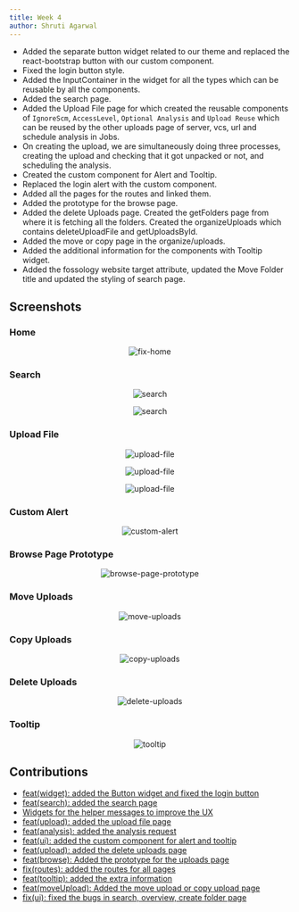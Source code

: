 ```yaml
---
title: Week 4
author: Shruti Agarwal
---
```

<!--
SPDX-License-Identifier: CC-BY-SA-4.0

SPDX-FileCopyrightText: 2021 Shruti Agarwal <mail2shruti.ag@gmail.com>
-->

* Added the separate button widget related to our theme and replaced the react-bootstrap button with our custom component.
* Fixed the login button style.
* Added the InputContainer in the widget for all the types which can be reusable by all the components.
* Added the search page.
* Added the Upload File page for which created the reusable components of `IgnoreScm`, `AccessLevel`, `Optional Analysis` and `Upload Reuse` which can be reused by the other uploads page of server, vcs, url and schedule analysis in Jobs.
* On creating the upload, we are simultaneously doing three processes, creating the upload and checking that it got unpacked or not, and scheduling the analysis.
* Created the custom component for Alert and Tooltip.
* Replaced the login alert with the custom component.
* Added all the pages for the routes and linked them.
* Added the prototype for the browse page.
* Added the delete Uploads page. Created the getFolders page from where it is fetching all the folders. Created the organizeUploads which contains deleteUploadFile and getUploadsById.
* Added the move or copy page in the organize/uploads.
* Added the additional information for the components with Tooltip widget.
* Added the fossology website target attribute, updated the Move Folder title and updated the styling of search page.


## Screenshots

### Home
<p align="center">
   <img src="https://user-images.githubusercontent.com/56133783/123315540-76f48f80-d549-11eb-89fb-b9de19681913.png" alt="fix-home"/>
</p>

### Search
<p align="center">
   <img src="https://user-images.githubusercontent.com/56133783/123590391-31b1b580-d808-11eb-87c9-89a78101cea3.png" alt="search"/>
</p>
<p align="center">
   <img src="https://user-images.githubusercontent.com/56133783/123590396-337b7900-d808-11eb-9603-1c9dfa5e933b.png" alt="search"/>
</p>

### Upload File
<p align="center">
   <img src="https://user-images.githubusercontent.com/56133783/123789262-9cdbb480-d8fa-11eb-86c8-7239d67a139c.png" alt="upload-file"/>
</p>
<p align="center">
   <img src="https://user-images.githubusercontent.com/56133783/123789269-9ea57800-d8fa-11eb-8467-e37771df51e8.png" alt="upload-file"/>
</p>
<p align="center">
   <img src="https://user-images.githubusercontent.com/56133783/123789272-9fd6a500-d8fa-11eb-983a-8866db231943.png" alt="upload-file"/>
</p>

### Custom Alert
<p align="center">
   <img src="https://user-images.githubusercontent.com/56133783/123719231-a5060680-d89e-11eb-9d1f-192c4f378467.png" alt="custom-alert"/>
</p>

### Browse Page Prototype
<p align="center">
   <img src="https://user-images.githubusercontent.com/56133783/124053248-82f6ba80-da3d-11eb-96fc-dfbf50953dc6.png" alt="browse-page-prototype"/>
</p>

### Move Uploads
<p align="center">
   <img src="https://user-images.githubusercontent.com/56133783/124341405-b53d1f00-dbd9-11eb-86cb-8218e5e8a0e9.png" alt="move-uploads"/>
</p>

### Copy Uploads
<p align="center">
   <img src="https://user-images.githubusercontent.com/56133783/124341407-b706e280-dbd9-11eb-9b61-76ec99ac8e65.png" alt="copy-uploads"/>
</p>

### Delete Uploads
<p align="center">
   <img src="https://user-images.githubusercontent.com/56133783/123732399-7c3e3b00-d8b7-11eb-9351-c63c80be788f.png" alt="delete-uploads"/>
</p>

### Tooltip
<p align="center">
   <img src="https://user-images.githubusercontent.com/56133783/124209442-2eb80d00-db07-11eb-8859-9d79ec9c1ac7.png" alt="tooltip"/>
</p>


## Contributions

* [feat(widget): added the Button widget and fixed the login button](https://github.com/fossology/FOSSologyUI/pull/33)
* [feat(search): added the search page](https://github.com/fossology/FOSSologyUI/pull/34)
* [Widgets for the helper messages to improve the UX](https://github.com/fossology/FOSSologyUI/issues/44)
* [feat(upload): added the upload file page](https://github.com/fossology/FOSSologyUI/pull/46)
* [feat(analysis): added the analysis request](https://github.com/fossology/FOSSologyUI/pull/46)
* [feat(ui): added the custom component for alert and tooltip](https://github.com/fossology/FOSSologyUI/pull/47)
* [feat(upload): added the delete uploads page](https://github.com/fossology/FOSSologyUI/pull/48)
* [feat(browse): Added the prototype for the uploads page](https://github.com/fossology/FOSSologyUI/pull/53)
* [fix(routes): added the routes for all pages](https://github.com/fossology/FOSSologyUI/pull/57)
* [ feat(tooltip): added the extra information](https://github.com/fossology/FOSSologyUI/pull/59)
* [ feat(moveUpload): Added the move upload or copy upload page](https://github.com/fossology/FOSSologyUI/pull/62)
* [ fix(ui): fixed the bugs in search, overview, create folder page](https://github.com/fossology/FOSSologyUI/pull/65)